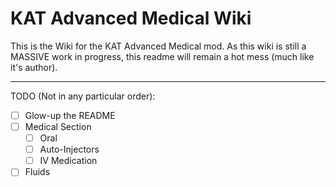# KAT Advanced Medical Wiki
  
This is the Wiki for the KAT Advanced Medical mod. As this wiki is still a MASSIVE work in progress, this readme will remain a hot mess (much like it's author).

---

TODO (Not in any particular order):
- [ ] Glow-up the README
- [ ] Medical Section
	- [ ] Oral
	- [ ] Auto-Injectors
	- [ ] IV Medication
- [ ] Fluids